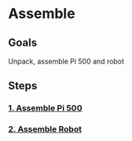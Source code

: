 # Assemble

## Goals
Unpack, assemble Pi 500 and robot

## Steps

### [1. Assemble Pi 500](1-AssemblePi500.md)

### [2. Assemble Robot](2-AssembleRobot.md)

